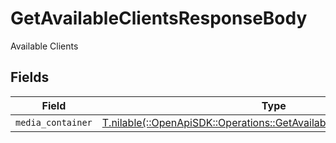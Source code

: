 # GetAvailableClientsResponseBody

Available Clients


## Fields

| Field                                                                                                                                  | Type                                                                                                                                   | Required                                                                                                                               | Description                                                                                                                            |
| -------------------------------------------------------------------------------------------------------------------------------------- | -------------------------------------------------------------------------------------------------------------------------------------- | -------------------------------------------------------------------------------------------------------------------------------------- | -------------------------------------------------------------------------------------------------------------------------------------- |
| `media_container`                                                                                                                      | [T.nilable(::OpenApiSDK::Operations::GetAvailableClientsMediaContainer)](../../models/operations/getavailableclientsmediacontainer.md) | :heavy_minus_sign:                                                                                                                     | N/A                                                                                                                                    |